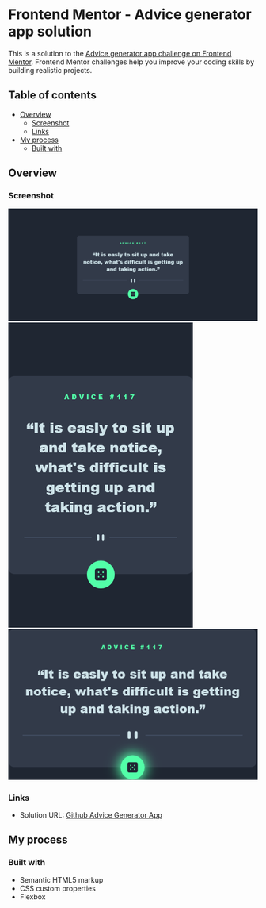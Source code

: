 # Frontend Mentor - Advice generator app solution

This is a solution to the [Advice generator app challenge on Frontend Mentor](https://www.frontendmentor.io/challenges/advice-generator-app-QdUG-13db). Frontend Mentor challenges help you improve your coding skills by building realistic projects.

## Table of contents

- [Overview](#overview)
  - [Screenshot](#screenshot)
  - [Links](#links)
- [My process](#my-process)
  - [Built with](#built-with)

## Overview

### Screenshot

![Desktop Design](./solution/design/Desktop.png)
![Mobile Design](./solution/design/Mobile.png)
![Active State Design](./solution/design/Active-State.png)

### Links

- Solution URL: [Github Advice Generator App](https://github.com/IgnFed/Advice-Generator-App)

## My process

### Built with

- Semantic HTML5 markup
- CSS custom properties
- Flexbox